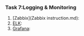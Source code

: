 ### Task 7:Logging & Monitoring  
1. [Zabbix](Zabbix instruction.md):  
2. [ELK](subtext.md):  
3. [Grafana](subtext.md):  
